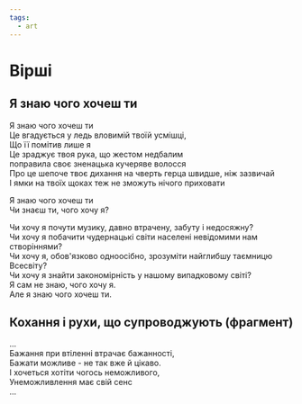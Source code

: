 ```yaml
---
tags:
  - art
---
```


# Вірші

## Я знаю чого хочеш ти  
  
Я знаю чого хочеш ти  
Це вгадується у ледь вловимій твоїй усмішці,  
Що її помітив лише я  
Це зраджує твоя рука, що жестом недбалим  
поправила своє зненацька кучеряве волосся  
Про це шепоче твоє дихання на чверть герца швидше, ніж зазвичай  
І ямки на твоїх щоках теж не зможуть нічого приховати  
  
Я знаю чого хочеш ти  
Чи знаєш ти, чого хочу я?  
  
Чи хочу я почути музику, давно втрачену, забуту і недосяжну?  
Чи хочу я побачити чудернацькі світи населені невідомими нам створіннями?  
Чи хочу я, обов'язково одноосібно, зрозуміти найглибшу таємницю Всесвіту?  
Чи хочу я знайти закономірність у нашому випадковому світі?  
Я сам не знаю, чого хочу я.  
Але я знаю чого хочеш ти.  

## Кохання і рухи, що супроводжують (фрагмент)

...  
Бажання при втіленні втрачає бажанності,  
Бажати можливе - не так вже й цікаво.  
І хочеться хотіти чогось неможливого,  
Унеможливлення має свій сенс  
...  